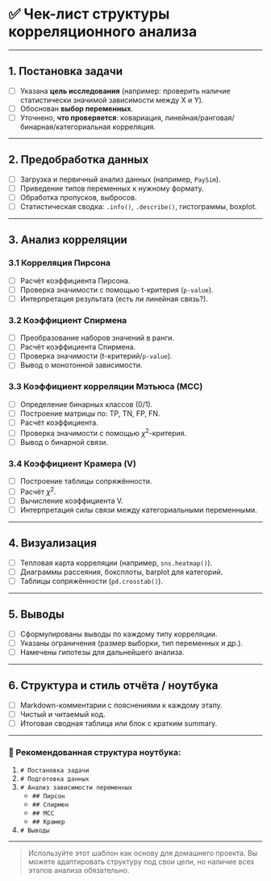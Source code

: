 # ✅ Чек-лист структуры корреляционного анализа

---

## 1. Постановка задачи
- [ ] Указана **цель исследования** (например: проверить наличие статистически значимой зависимости между X и Y).
- [ ] Обоснован **выбор переменных**.
- [ ] Уточнено, **что проверяется**: ковариация, линейная/ранговая/бинарная/категориальная корреляция.

---

## 2. Предобработка данных
- [ ] Загрузка и первичный анализ данных (например, `PaySim`).
- [ ] Приведение типов переменных к нужному формату.
- [ ] Обработка пропусков, выбросов.
- [ ] Статистическая сводка: `.info()`, `.describe()`, гистограммы, boxplot.

---

## 3. Анализ корреляции

### 3.1 Корреляция Пирсона
- [ ] Расчёт коэффициента Пирсона.
- [ ] Проверка значимости с помощью t-критерия (`p-value`).
- [ ] Интерпретация результата (есть ли линейная связь?).

### 3.2 Коэффициент Спирмена
- [ ] Преобразование наборов значений в ранги.
- [ ] Расчёт коэффициента Спирмена.
- [ ] Проверка значимости (t-критерий/`p-value`).
- [ ] Вывод о монотонной зависимости.

### 3.3 Коэффициент корреляции Мэтьюса (MCC)
- [ ] Определение бинарных классов (0/1).
- [ ] Построение матрицы по: TP, TN, FP, FN.
- [ ] Расчёт коэффициента.
- [ ] Проверка значимости с помощью $\chi^2$-критерия.
- [ ] Вывод о бинарной связи.

### 3.4 Коэффициент Крамера (V)
- [ ] Построение таблицы сопряжённости.
- [ ] Расчёт $\chi^2$.
- [ ] Вычисление коэффициента V.
- [ ] Интерпретация силы связи между категориальными переменными.

---

## 4. Визуализация
- [ ] Тепловая карта корреляции (например, `sns.heatmap()`).
- [ ] Диаграммы рассеяния, боксплоты, barplot для категорий.
- [ ] Таблицы сопряжённости (`pd.crosstab()`).

---

## 5. Выводы
- [ ] Сформулированы выводы по каждому типу корреляции.
- [ ] Указаны ограничения (размер выборки, тип переменных и др.).
- [ ] Намечены гипотезы для дальнейшего анализа.

---

## 6. Структура и стиль отчёта / ноутбука
- [ ] Markdown-комментарии с пояснениями к каждому этапу.
- [ ] Чистый и читаемый код.
- [ ] Итоговая сводная таблица или блок с кратким summary.

---

### 📌 Рекомендованная структура ноутбука:
1. `# Постановка задачи`
2. `# Подготовка данных`
3. `# Анализ зависимости переменных`
   - `## Пирсон`
   - `## Спирмен`
   - `## MCC`
   - `## Крамер`
4. `# Выводы`

---

> Используйте этот шаблон как основу для домашнего проекта. Вы можете адаптировать структуру под свои цели, но наличие всех этапов анализа обязательно.
